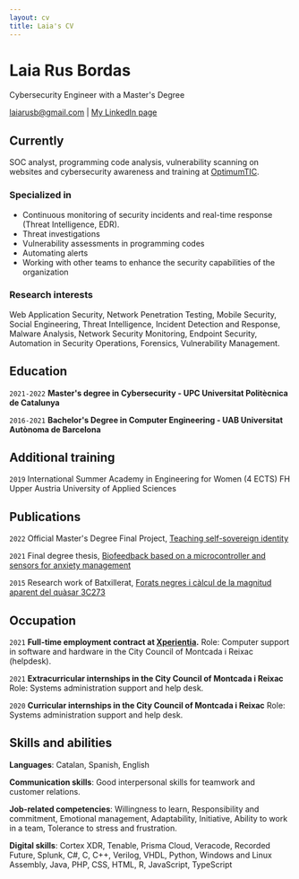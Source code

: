 ```yaml
---
layout: cv
title: Laia's CV
---
```

# Laia Rus Bordas
Cybersecurity Engineer with a Master's Degree

<div id="webaddress">
  <a href="laiarusb@gmail.com">laiarusb@gmail.com</a>
| <a href="https://www.linkedin.com/in/laia-rus-bordas-133652237/">My LinkedIn page</a>
</div>


## Currently

SOC analyst, programming code analysis, vulnerability scanning on websites and cybersecurity awareness and training at [OptimumTIC](https://www.optimumtic.com/).



### Specialized in

- Continuous monitoring of security incidents and real-time response (Threat Intelligence, EDR). 
- Threat investigations
- Vulnerability assessments in programming codes
- Automating alerts
- Working with other teams to enhance the security capabilities of the organization

### Research interests

Web Application Security, Network Penetration Testing, Mobile Security, Social Engineering, Threat Intelligence, Incident Detection and Response, Malware Analysis, Network Security Monitoring, Endpoint Security, Automation in Security Operations, Forensics, Vulnerability Management.


## Education

`2021-2022`
__Master's degree in Cybersecurity - UPC Universitat Politècnica de Catalunya__

`2016-2021`
__Bachelor's Degree in Computer Engineering - UAB Universitat Autònoma de Barcelona__


## Additional training

`2019`
International Summer Academy in Engineering for Women (4 ECTS) FH Upper Austria University of Applied Sciences


## Publications

`2022`
Official Master's Degree Final Project, [Teaching self-sovereign identity](https://upcommons.upc.edu/handle/2117/380522)

`2021`
Final degree thesis, [Biofeedback based on a microcontroller and sensors for anxiety management](https://ddd.uab.cat/pub/tfg/2021/tfg_393637/EN_-_Laia_Rus_Bordas_-_Informe_Final.pdf)

`2015`
Research work of Batxillerat, [Forats negres i càlcul de la magnitud aparent del quàsar 3C273](https://es.scribd.com/doc/297998683/FN-i-QSO3C273)


## Occupation

`2021`
__Full-time employment contract at [Xperientia](https://xperientia.es/).__ 
Role: Computer support in software and hardware in the City Council of Montcada i Reixac (helpdesk).


`2021`
__Extracurricular internships in the City Council of Montcada i Reixac__
Role: Systems administration support and help desk.

`2020`
__Curricular internships in the City Council of Montcada i Reixac__
Role: Systems administration support and help desk.

## Skills and abilities

__Languages__: Catalan, Spanish, English

__Communication skills__: Good interpersonal skills for teamwork and customer relations.

__Job-related competencies__: Willingness to learn, Responsibility and commitment, Emotional management, Adaptability, Initiative, Ability to work in a team, Tolerance to stress and frustration.

__Digital skills__: Cortex XDR, Tenable, Prisma Cloud, Veracode, Recorded Future, Splunk, C#, C, C++, Verilog, VHDL, Python, Windows and Linux Assembly, Java, PHP, CSS, HTML, R, JavaScript, TypeScript




